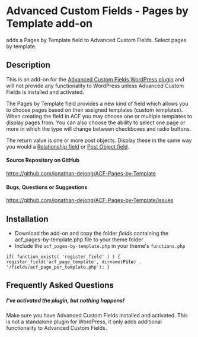 Advanced Custom Fields - Pages by Template add-on
=====================
adds a Pages by Template field to Advanced Custom Fields. Select pages by template.

Description
------
This is an add-on for the <a href="http://advancedcustomfields.com/">Advanced Custom Fields WordPress plugin</a> and will not provide any functionality to WordPress unless Advanced Custom Fields is installed and activated.

The Pages by Template field provides a new kind of field which allows you to choose pages based on their assigned templates (custom templates). When creating the field in ACF you may choose one or multiple templates to display pages from. You can also choose the ability to select one page or more in which the type will change between checkboxes and radio buttons. 

The return value is one or more post objects. Display these in the same way you would a <a href="http://www.advancedcustomfields.com/docs/field-types/relationship/">Relationship field</a> or <a href="http://www.advancedcustomfields.com/docs/field-types/post-object/">Post Object field</a>. 

<h4>Source Repository on GitHub</h4>
<a href="https://github.com/jonathan-dejong/ACF-Pages-by-Template">https://github.com/jonathan-dejong/ACF-Pages-by-Template</a>

<h4>Bugs, Questions or Suggestions</h4>
<a href="https://github.com/jonathan-dejong/ACF-Pages-by-Template/issues">https://github.com/jonathan-dejong/ACF-Pages-by-Template/issues</a>

Installation
------
* Download the add-on and copy the folder <i>fields</i> containing the acf_pages-by-template.php file to your theme folder
* Include the <code>acf_pages-by-template.php</code> in your theme's <code>functions.php</code>

<code>if( function_exists( 'register_field' ) )
  {
	   register_field('acf_page_template', dirname(__File__) . '/fields/acf_page_per_template.php');
	}
</code>

Frequently Asked Questions
--------
<h5>I've activated the plugin, but nothing happens!</h5>

Make sure you have Advanced Custom Fields installed and activated. This is not a standalone plugin for WordPress, it only adds additional functionality to Advanced Custom Fields.